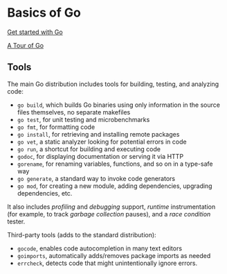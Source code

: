 # Basics of Go

[Get started with Go](Get_started_with_Go.md)

[A Tour of Go](A_Tour_of_Go.md)

## Tools

The main Go distribution includes tools for building, testing, and analyzing code:

* `go build`, which builds Go binaries using only information in the source files themselves, no separate makefiles
* `go test`, for unit testing and microbenchmarks
* `go fmt`, for formatting code
* `go install`, for retrieving and installing remote packages
* `go vet`, a static analyzer looking for potential errors in code
* `go run`, a shortcut for building and executing code
* `godoc`, for displaying documentation or serving it via HTTP
* `gorename`, for renaming variables, functions, and so on in a type-safe way
* `go generate`, a standard way to invoke code generators
* `go mod`, for creating a new module, adding dependencies, upgrading dependencies, etc.

It also includes *profiling* and *debugging* support, *runtime* instrumentation (for example,
to track *garbage collection* pauses), and a *race condition* tester.

Third-party tools (adds to the standard distribution):

* `gocode`, enables code autocompletion in many text editors
* `goimports`, automatically adds/removes package imports as needed
* `errcheck`, detects code that might unintentionally ignore errors.
